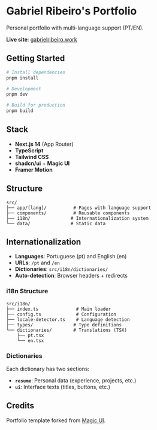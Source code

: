 # Gabriel Ribeiro's Portfolio

Personal portfolio with multi-language support (PT/EN).

**Live site**: [gabrielribeiro.work](https://gabrielribeiro.work/)

## Getting Started

```bash
# Install dependencies
pnpm install

# Development
pnpm dev

# Build for production
pnpm build
```

## Stack

- **Next.js 14** (App Router)
- **TypeScript**
- **Tailwind CSS**
- **shadcn/ui** + **Magic UI**
- **Framer Motion**

## Structure

```plaintext
src/
├── app/[lang]/          # Pages with language support
├── components/          # Reusable components
├── i18n/               # Internationalization system
└── data/               # Static data
```

## Internationalization

- **Languages**: Portuguese (pt) and English (en)
- **URLs**: `/pt` and `/en`
- **Dictionaries**: `src/i18n/dictionaries/`
- **Auto-detection**: Browser headers + redirects

### i18n Structure

```plaintext
src/i18n/
├── index.ts              # Main loader
├── config.ts             # Configuration
├── locale-detector.ts    # Language detection
├── types/               # Type definitions
└── dictionaries/        # Translations (TSX)
    ├── pt.tsx
    └── en.tsx
```

### Dictionaries

Each dictionary has two sections:

- **`resume`**: Personal data (experience, projects, etc.)
- **`ui`**: Interface texts (titles, buttons, etc.)

## Credits

Portfolio template forked from [Magic UI](https://magicui.design/docs/templates/portfolio).
